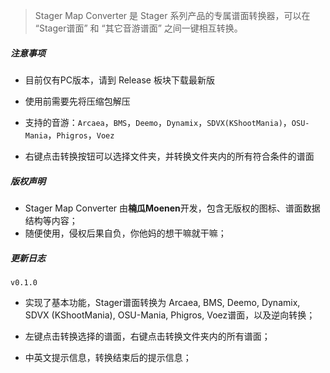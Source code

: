 

> Stager Map Converter 是 Stager 系列产品的专属谱面转换器，可以在 “Stager谱面” 和 “其它音游谱面” 之间一键相互转换。



##### 注意事项

- 目前仅有PC版本，请到 Release 板块下载最新版

- 使用前需要先将压缩包解压

- 支持的音游：`Arcaea`，`BMS`，`Deemo`，`Dynamix`，`SDVX(KShootMania)`，`OSU-Mania`，`Phigros`，`Voez`

- 右键点击转换按钮可以选择文件夹，并转换文件夹内的所有符合条件的谱面



##### 版权声明

- Stager Map Converter 由**楠瓜Moenen**开发，包含无版权的图标、谱面数据结构等内容；
- 随便使用，侵权后果自负，你他妈的想干嘛就干嘛；



##### 更新日志 

`v0.1.0`

- 实现了基本功能，Stager谱面转换为 Arcaea, BMS, Deemo, Dynamix, SDVX (KShootMania), OSU-Mania, Phigros, Voez谱面，以及逆向转换；
- 左键点击转换选择的谱面，右键点击转换文件夹内的所有谱面；

- 中英文提示信息，转换结束后的提示信息；
